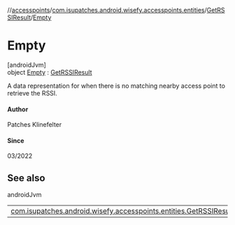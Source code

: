 //[accesspoints](../../../../index.md)/[com.isupatches.android.wisefy.accesspoints.entities](../../index.md)/[GetRSSIResult](../index.md)/[Empty](index.md)

# Empty

[androidJvm]\
object [Empty](index.md) : [GetRSSIResult](../index.md)

A data representation for when there is no matching nearby access point to retrieve the RSSI.

#### Author

Patches Klinefelter

#### Since

03/2022

## See also

androidJvm

| | |
|---|---|
| [com.isupatches.android.wisefy.accesspoints.entities.GetRSSIResult](../index.md) |  |
